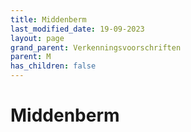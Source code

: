 ```yaml
---
title: Middenberm
last_modified_date: 19-09-2023
layout: page
grand_parent: Verkenningsvoorschriften
parent: M
has_children: false
---
```


Middenberm
==========

